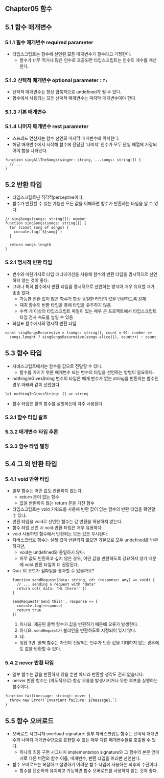 ## Chapter05 함수

## 5.1 함수 매개변수

### 5.1.1 필수 매개변수 required parameter

- 타입스크립트는 함수에 선언된 모든 매개변수가 필수라고 가정한다.
  - 함수가 너무 적거나 많은 인수로 호출되면 타입스크립트는 인수의 개수를 계산한다.

### 5.1.2 선택적 매개변수 optional parameter : `?:`

- 선택적 매개변수는 항상 암묵적으로 undefined가 될 수 있다.
- 함수에서 사용되는 모든 선택적 매개변수는 마지막 매개변수여야 한다.

### 5.1.3 기본 매개변수

### 5.1.4 나머지 매개변수 rest parameter

- 스프레드 연산자는 함수 선언의 마지막 매개변수에 위치한다.
- 해당 매개변수에서 시작해 함수에 전달된 ‘나머지’ 인수가 모두 단일 배열에 저장되어야 함을 나타낸다.

```tsx
function singAllTheSongs(singer: string, ...songs: string[]) {
  // ...
}
```

## 5.2 반환 타입

- 타입스크립트닌 직각적perceptive이다.
- 함수가 반환할 수 있는 가능한 모든 값을 이해하면 함수가 반환하는 타입을 알 수 있다.

```tsx
// singSongs(songs: string[]): number
function singSongs(songs: string[]) {
  for (const song of songs) {
    console.log(`${song}`)
  }

  return songs.length
}
```

### 5.2.1 명시적 반환 타입

- 변수와 마찬가지로 타입 애너테이션을 사용해 함수의 반환 타입을 명시적으로 선언하지 않는 것이 좋다.
- 그러나 특히 함수에서 반환 타입을 명시적으로 선언하는 방식이 매우 유요할 때가 종종 있다.
  - 가능한 반환 값이 많은 함수가 항상 동일한 타입의 값을 반환하도록 강제
  - 재귀 함수의 반환 타입을 통해 타입을 유추하지 않음
  - 수백 개 이상의 타입스크립트 파일이 있는 매우 큰 프로젝트에서 타입스크립트 타입 검사 속도를 높일 수 있음
- 화살표 함수에서의 명시적 반환 타입

```tsx
const singSongsRecuresive = (songs: string[], count = 0): number =>
  songs.lenght ? singSongsRecuresive(songs.slice(1), count++) : count
```

## 5.3 함수 타입

- 자바스크립트에서는 함수를 값으로 전달할 수 있다.
  - 함수를 가지기 위한 매개변수 또는 변수의 타입을 선언하는 방법이 필요하다.
- nothingInGivesString 변수의 타입은 매개 변수가 없는 string을 반환하는 함수인 경우 아래와 같이 선언한다.

```tsx
let nothingInGivesString: () => string
```

- 함수 타입은 콜백 함수를 설명하는데 자주 사용된다.

### 5.3.1 함수 타입 괄호

### 5.3.2 매개변수 타입 추론

### 5.3.3 함수 타입 별칭

## 5.4 그 외 반환 타입

### 5.4.1 void 반환 타입

- 일부 함수는 어떤 값도 반환하지 않는다.
  - return 문이 없는 함수
  - 값을 반환하지 않는 return 문을 가진 함수
- 타입스크립트는 void 키워드를 사용해 반환 값이 없는 함수의 반환 타입을 확인할 수 있다.
- 반환 타입을 void로 선언한 함수는 값 반환을 허용하지 않는다.
- 함수 타입 선언 시 void 반환 타입은 매우 유용하다.
- void 사용하면 함수에서 반환되는 모든 값은 무시된다.
- 자바스크립트 함수는 실젯 값이 반환되지 않으면 기본으로 모두 undefined를 반환하지만,
  - void는 undefined와 동일하지 않다.
  - 아무 값도 반환하고 싶지 않은 경우, 어떤 값을 반환하도록 강요하지 않기 때문에 void 반환 타입이 더 권장된다.
- Quiz
  이 코드가 컴파일을 통과할 수 있을까요?
  ```tsx
  function sendRequest(data: string, cd: (response: any) => void) {
    // ... sending a request with "data"
    return cd({ data: 'Hi there!' })
  }

  sendRequest('Send this!', response => {
    console.log(response)
    return true
  })
  ```
  1. 아니요. 제공된 콜백 함수가 값을 반환하기 때문에 오류가 발생한다.
  2. 아니요. `sendRequest`가 불리언을 반환하도록 지정되어 있지 않다.
  3. 네.
  - 정답
    3번. 콜백 함수는 자신이 전달되는 인수가 반환 값을 기대하지 않는 경우에도 값을 반환할 수 있다.

### 5.4.2 never 반환 타입

- 일부 함수는 값을 반환하지 않을 뿐만 아니라 반환할 생각도 전혀 없습니다.
- nerver 반환 함수는 (의도적으로) 항상 오류를 발생시키거나 무한 루프를 실행하는 함수이다.

```tsx
function fail(message: string): never {
  throw new Error(`Invariant failure: ${message}.`)
}
```

## 5.5 함수 오버로드

- 오버로드 시그니처 overload signature: 일부 자바스크립트 함수는 선택적 매개변수와 나머지 매개변수만으로 표현할 수 없는 매우 다른 매개변수들로 호출될 수 있다.
  - 하나의 최종 구현 시그니처 implementation signature와 그 함수의 본문 앞에 서로 다른 버전의 함수 이름, 매개변수, 반환 타입을 여러번 선언한다.
- 함수 오버로드는 복잡하고 설명하기 어려운 함수 타입에 사용하는 최후의 수단이다.
  - 함수를 단순하게 유지하고 가능하면 함수 오버로드를 사용하지 않는 것이 좋다.
